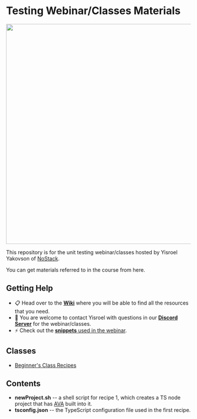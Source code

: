﻿# Testing Webinar/Classes Materials
 
[<img src="https://lh6.googleusercontent.com/iKRVBtZ16jaGFtuGImQEJq_Wo9wJq8pUtp7MTYXmZ73y46hzhKN0xkkD6ma3BpaUfGUNSLlH67nH2agcTh99MhVZKosqMqCJr0T17Uf2gBuPTXqcrH3G7hNPXcbNt9Ltgsxp62le=s0" width="600"/>](repo-banner)
 
This repository is for the unit testing webinar/classes hosted by Yisroel Yakovson of [NoStack](https://www.nostack.net/).

You can get materials referred to in the course from here.



## Getting Help

* :clipboard: Head over to the [**Wiki**](https://github.com/YizYah/testingWebinar/wiki) where you will be able to find all the resources that you need.
* :speech_balloon: You are welcome to contact Yisroel with questions in our [**Discord Server**](https://discord.gg/rNz9HfQWYD) for the webinar/classes.
* :zap: Check out the [**snippets** used in the webinar](https://marketplace.visualstudio.com/items?itemName=YisroelYakovson.ava-recipes).

## Classes
* [Beginner's Class Recipes](https://github.com/YizYah/testingWebinar/wiki/Recipes#beginners-class-recipes)

## Contents
* **newProject.sh** -- a shell script for recipe 1, which creates a TS node project that has [AVA](https://www.npmjs.com/package/ava) built into it.
* **tsconfig.json** -- the TypeScript configuration file used in the first recipe.
